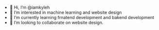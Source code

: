 - 👋 Hi, I’m @iamkyleh
- 👀 I’m interested in machine learning and website design
- 🌱 I’m currently learning frnatend development and bakend development
- 💞️ I’m looking to collaborate on website design.
  


<!---
iamkyleh/iamkyleh is a ✨ special ✨ repository because its `README.md` (this file) appears on your GitHub profile.
You can click the Preview link to take a look at your changes.
--->
